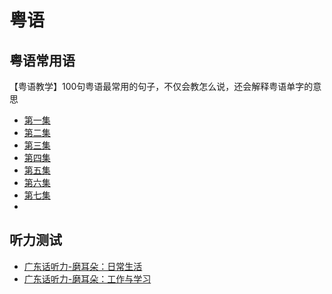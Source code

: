 # 粤语

## 粤语常用语 
【粤语教学】100句粤语最常用的句子，不仅会教怎么说，还会解释粤语单字的意思
- [第一集](https://www.bilibili.com/video/BV1dJ411V7T9/)
- [第二集](https://www.bilibili.com/video/BV1M7411G7my)
- [第三集](https://www.bilibili.com/video/BV1EC4y1W7dw)
- [第四集](https://www.bilibili.com/video/BV1th411f7Yd)
- [第五集](https://www.bilibili.com/video/BV18B4y1u7CD/)
- [第六集](https://www.bilibili.com/video/BV18B4y1u7CD/)
- [第七集](https://www.bilibili.com/video/BV18B4y1u7CD/)
- 
## 听力测试
- [广东话听力-磨耳朵：日常生活](https://www.bilibili.com/video/BV1fJsreqE1F/)
- [广东话听力-磨耳朵：工作与学习](https://www.bilibili.com/video/BV1cWUTYHEWg)
